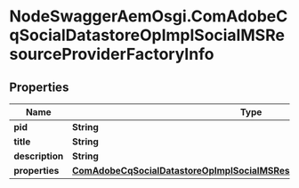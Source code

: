 # NodeSwaggerAemOsgi.ComAdobeCqSocialDatastoreOpImplSocialMSResourceProviderFactoryInfo

## Properties
Name | Type | Description | Notes
------------ | ------------- | ------------- | -------------
**pid** | **String** |  | [optional] 
**title** | **String** |  | [optional] 
**description** | **String** |  | [optional] 
**properties** | [**ComAdobeCqSocialDatastoreOpImplSocialMSResourceProviderFactoryProperties**](ComAdobeCqSocialDatastoreOpImplSocialMSResourceProviderFactoryProperties.md) |  | [optional] 


